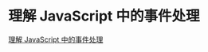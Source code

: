 # 理解 JavaScript 中的事件处理

[理解 JavaScript 中的事件处理](https://www.cnblogs.com/binyong/articles/1750263.html)
